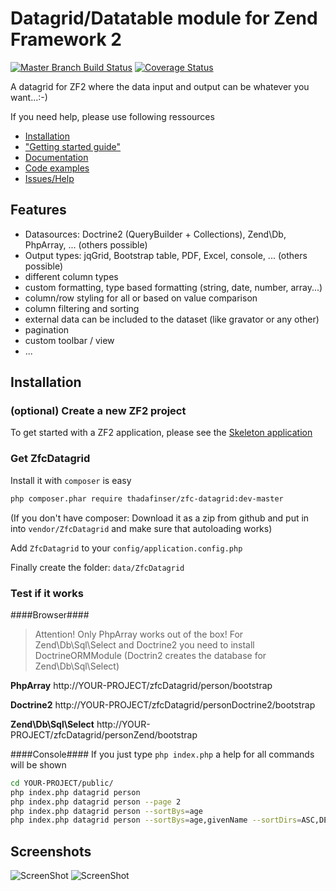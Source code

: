 # Datagrid/Datatable module for Zend Framework 2 
[![Master Branch Build Status](https://secure.travis-ci.org/ThaDafinser/ZfcDatagrid.png?branch=master)](http://travis-ci.org/ThaDafinser/ZfcDatagrid)
[![Coverage Status](https://coveralls.io/repos/ThaDafinser/ZfcDatagrid/badge.png)](https://coveralls.io/r/ThaDafinser/ZfcDatagrid)

A datagrid for ZF2 where the data input and output can be whatever you want...:-)

If you need help, please use following ressources
- [Installation](https://github.com/ThaDafinser/ZfcDatagrid#installation) 
-  ["Getting started guide"](https://github.com/ThaDafinser/ZfcDatagrid/blob/master/docs/Getting-started.md)
- [Documentation](https://github.com/ThaDafinser/ZfcDatagrid/blob/master/docs/)
- [Code examples](https://github.com/ThaDafinser/ZfcDatagrid/blob/master/src/ZfcDatagrid/Examples/Controller/)
- [Issues/Help](https://github.com/ThaDafinser/ZfcDatagrid/issues)

## Features
* Datasources: Doctrine2 (QueryBuilder + Collections), Zend\Db, PhpArray, ... (others possible)
* Output types: jqGrid, Bootstrap table, PDF, Excel, console, ... (others possible)
* different column types
* custom formatting, type based formatting (string, date, number, array...)
* column/row styling for all or based on value comparison
* column filtering  and sorting
* external data can be included to the dataset (like gravator or any other)
* pagination
* custom toolbar / view
* ...

## Installation

### (optional) Create a new ZF2 project
To get started with a ZF2 application, please see the [Skeleton application](http://framework.zend.com/manual/2.1/en/user-guide/skeleton-application.html)

### Get ZfcDatagrid
Install it with ``composer`` is easy
```sh
php composer.phar require thadafinser/zfc-datagrid:dev-master
```
(If you don't have composer:
Download it as a zip from github and put in into ``vendor/ZfcDatagrid`` and make sure that autoloading works)

Add `ZfcDatagrid` to your `config/application.config.php`

Finally create the folder: `data/ZfcDatagrid`

### Test if it works
####Browser####

> Attention! Only PhpArray works out of the box!
> For Zend\Db\Sql\Select and Doctrine2 you need to install DoctrineORMModule (Doctrin2 creates the database for Zend\Db\Sql\Select)

**PhpArray** http://YOUR-PROJECT/zfcDatagrid/person/bootstrap

**Doctrine2** http://YOUR-PROJECT/zfcDatagrid/personDoctrine2/bootstrap

**Zend\Db\Sql\Select** http://YOUR-PROJECT/zfcDatagrid/personZend/bootstrap


####Console####
If you just type `php index.php` a help for all commands will be shown
```sh
cd YOUR-PROJECT/public/
php index.php datagrid person
php index.php datagrid person --page 2
php index.php datagrid person --sortBys=age
php index.php datagrid person --sortBys=age,givenName --sortDirs=ASC,DESC
```

## Screenshots
![ScreenShot](https://raw.github.com/ThaDafinser/ZfcDatagrid/master/docs/screenshots/ZfcDatagrid_bootstrap.jpg)
![ScreenShot](https://raw.github.com/ThaDafinser/ZfcDatagrid/master/docs/screenshots/ZfcDatagrid_console.jpg)
